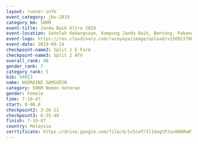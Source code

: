 ```yaml
---
layout: runner-info 
event_category: jbu-2019 
category_km: 50KM 
event-title: Janda Baik Ultra 2019  
event-location: Sekolah Kebangsaan, Kampung Janda Baik, Bentong, Pahang, Malaysia 
event-logo: https://res.cloudinary.com/raceyaya/image/upload/v1569217009/logo/janda-baik_vch1pc.jpg 
event-date: 2019-09-14 
checkpoint-name2: Split 1 E Farm 
checkpoint-name3: Split 2 ATV 
overall_rank: 40
gender_rank: 7
category_rank: 5
bib: 54013
name: NOORAINI SAMSUDIN
category: 50KM Women Veteran
gender: Female
time: 7-10-47
start: 0-00.0
checkpoint2: 3-26-21
checkpoint3: 6-35-40
finish: 7-10-47
country: Malaysia
cerrtificate: https-//drive.google.com/file/d/1v5cwTrIl14ogtPJun0O6RwHTI868xj02/view?usp=sharing
---
```

